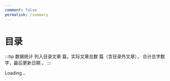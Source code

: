 ```yaml
---
comment: false
permalink: /summary
---
```



# 目录

:::tip 数据统计
列入目录文章 <words type='total' chapter='/' /> 篇，实际文章总数 <words type='finish' chapter='/' /> 篇（含目录外文章），
合计总字数 <words type='span' chapter='/' />  字，最后更新日期 <words type='updatedText' />。
:::

<GlobalTOC pages='/' :level='0' >Loading...</GlobalTOC>
